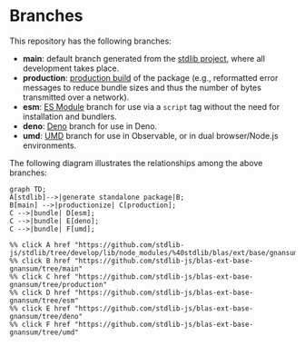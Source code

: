 <!--

@license Apache-2.0

Copyright (c) 2022 The Stdlib Authors.

Licensed under the Apache License, Version 2.0 (the "License");
you may not use this file except in compliance with the License.
You may obtain a copy of the License at

    http://www.apache.org/licenses/LICENSE-2.0

Unless required by applicable law or agreed to in writing, software
distributed under the License is distributed on an "AS IS" BASIS,
WITHOUT WARRANTIES OR CONDITIONS OF ANY KIND, either express or implied.
See the License for the specific language governing permissions and
limitations under the License.

-->

# Branches

This repository has the following branches:

-   **main**: default branch generated from the [stdlib project][stdlib-url], where all development takes place.
-   **production**: [production build][production-url] of the package (e.g., reformatted error messages to reduce bundle sizes and thus the number of bytes transmitted over a network).
-   **esm**: [ES Module][esm-url] branch for use via a `script` tag without the need for installation and bundlers.
-   **deno**: [Deno][deno-url] branch for use in Deno.
-   **umd**: [UMD][umd-url] branch for use in Observable, or in dual browser/Node.js environments.

The following diagram illustrates the relationships among the above branches:

```mermaid
graph TD;
A[stdlib]-->|generate standalone package|B;
B[main] -->|productionize| C[production];
C -->|bundle| D[esm];
C -->|bundle| E[deno];
C -->|bundle| F[umd];

%% click A href "https://github.com/stdlib-js/stdlib/tree/develop/lib/node_modules/%40stdlib/blas/ext/base/gnansum"
%% click B href "https://github.com/stdlib-js/blas-ext-base-gnansum/tree/main"
%% click C href "https://github.com/stdlib-js/blas-ext-base-gnansum/tree/production"
%% click D href "https://github.com/stdlib-js/blas-ext-base-gnansum/tree/esm"
%% click E href "https://github.com/stdlib-js/blas-ext-base-gnansum/tree/deno"
%% click F href "https://github.com/stdlib-js/blas-ext-base-gnansum/tree/umd"
```

[stdlib-url]: https://github.com/stdlib-js/stdlib/tree/develop/lib/node_modules/%40stdlib/blas/ext/base/gnansum
[production-url]: https://github.com/stdlib-js/blas-ext-base-gnansum/tree/production
[deno-url]: https://github.com/stdlib-js/blas-ext-base-gnansum/tree/deno
[umd-url]: https://github.com/stdlib-js/blas-ext-base-gnansum/tree/umd
[esm-url]: https://github.com/stdlib-js/blas-ext-base-gnansum/tree/esm